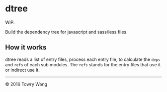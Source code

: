 # dtree

WIP.

Build the dependency tree for javascript and sass/less files.

## How it works

dtree reads a list of entry files, process each entry file, to calculate
the `deps` and `refs` of each sub modules. The `refs` stands for the 
entry files that use it or indirect use it.

---
&copy; 2016 Towry Wang
